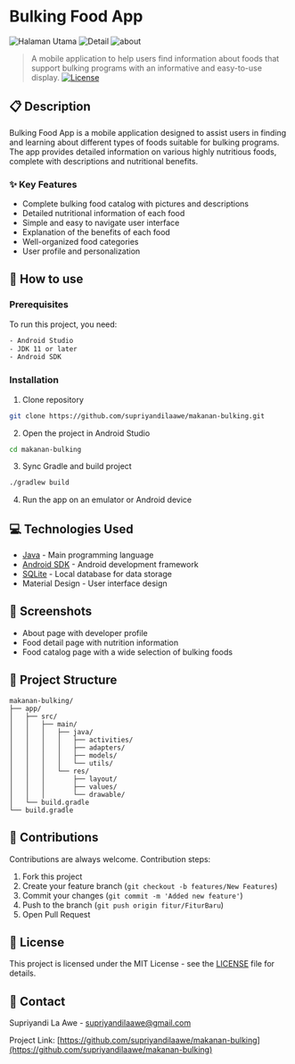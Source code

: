 # Bulking Food App
![Halaman Utama](https://github.com/user-attachments/assets/84ddd794-4719-4fc7-80d5-69e8117e426c)
![Detail](https://github.com/user-attachments/assets/3605153e-7a52-4c87-969e-3120da1537cb)
![about](https://github.com/user-attachments/assets/2b769382-9589-4344-9148-62f84575acb7)

> A mobile application to help users find information about foods that support bulking programs with an informative and easy-to-use display.
[![License](https://img.shields.io/badge/License-MIT-blue.svg)](LICENSE)

## 📋 Description
Bulking Food App is a mobile application designed to assist users in finding and learning about different types of foods suitable for bulking programs. The app provides detailed information on various highly nutritious foods, complete with descriptions and nutritional benefits.

### ✨ Key Features
- Complete bulking food catalog with pictures and descriptions
- Detailed nutritional information of each food
- Simple and easy to navigate user interface
- Explanation of the benefits of each food
- Well-organized food categories
- User profile and personalization

## 🚀 How to use
### Prerequisites
To run this project, you need:
```bash
- Android Studio
- JDK 11 or later
- Android SDK
```

### Installation
1. Clone repository
```bash
git clone https://github.com/supriyandilaawe/makanan-bulking.git
```

2. Open the project in Android Studio
```bash
cd makanan-bulking
```

3. Sync Gradle and build project
```bash
./gradlew build
```

4. Run the app on an emulator or Android device

## 💻 Technologies Used
- [Java](https://www.java.com/) - Main programming language
- [Android SDK](https://developer.android.com/studio) - Android development framework
- [SQLite](https://www.sqlite.org/) - Local database for data storage
- Material Design - User interface design

## 📸 Screenshots
- About page with developer profile
- Food detail page with nutrition information
- Food catalog page with a wide selection of bulking foods

## 📑 Project Structure
```
makanan-bulking/
├── app/
│   ├── src/
│   │   ├── main/
│   │   │   ├── java/
│   │   │   │   ├── activities/
│   │   │   │   ├── adapters/
│   │   │   │   ├── models/
│   │   │   │   └── utils/
│   │   │   └── res/
│   │   │       ├── layout/
│   │   │       ├── values/
│   │   │       └── drawable/
│   └── build.gradle
└── build.gradle
```

## 🤝 Contributions
Contributions are always welcome. Contribution steps:
1. Fork this project
2. Create your feature branch (`git checkout -b features/New Features`)
3. Commit your changes (`git commit -m 'Added new feature'`)
4. Push to the branch (`git push origin fitur/FiturBaru`)
5. Open Pull Request

## 📝 License
This project is licensed under the MIT License - see the [LICENSE](LICENSE) file for details.

## 👤 Contact
Supriyandi La Awe - supriyandilaawe@gmail.com

Project Link: [https://github.com/supriyandilaawe/makanan-bulking](https://github.com/supriyandilaawe/makanan-bulking)
